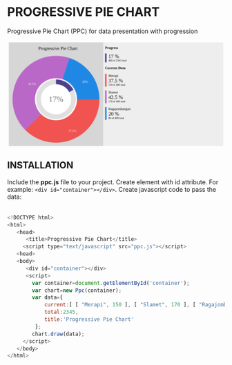# PROGRESSIVE PIE CHART
Progressive Pie Chart (PPC) for data presentation with progression

!['ppc preview'](https://github.com/faridsurya-uad/ppc/blob/master/assets/localhost_5000_.png?raw=true "Title")



## INSTALLATION
Include the **ppc.js** file to your project. Create element with id attribute. For example: ```<div id="container"></div>```. Create javascript code to pass the data:

```javascript

<!DOCTYPE html>
<html>
   <head>
      <title>Progressive Pie Chart</title>
     <script type="text/javascript" src="ppc.js"></script>    
   <head>
   <body>
      <div id="container"></div>
      <script>
        var container=document.getElementById('container');
        var chart=new Ppc(container);
        var data={
            current:[ [ "Merapi", 150 ], [ "Slamet", 170 ], [ "Ragajombangan", 80 ]],
            total:2345,
            title:'Progressive Pie Chart'
         };
        chart.draw(data);
     </script>
   </body>
</html>

```


